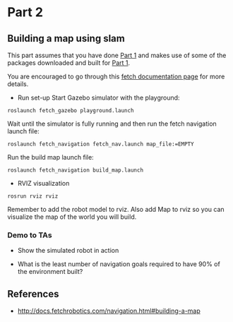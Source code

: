 # Part 2
## Building a map using slam

This part assumes that you have done [Part 1](./part_1.md) and makes use of some of the packages downloaded and built for [Part 1](./part_1.md).

You are encouraged to go through this [fetch documentation page](http://docs.fetchrobotics.com/navigation.html#building-a-map) for more details.


- Run set-up
Start Gazebo simulator with the playground:
```
roslaunch fetch_gazebo playground.launch
```

Wait until the simulator is fully running and then run the fetch navigation launch file:
```
roslaunch fetch_navigation fetch_nav.launch map_file:=EMPTY
```

Run the build map launch file:
```
roslaunch fetch_navigation build_map.launch
```

- RVIZ visualization
```
rosrun rviz rviz
```
Remember to add the robot model to rviz. Also add Map to rviz so you can visualize the map of the world you will build.

### Demo to TAs
- Show the simulated robot in action

- What is the least number of navigation goals required to have 90% of the environment built?


## References
- http://docs.fetchrobotics.com/navigation.html#building-a-map
